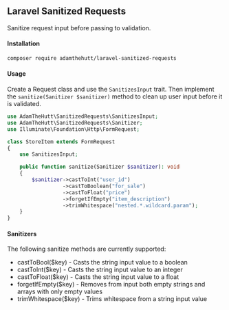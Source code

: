## Laravel Sanitized Requests
Sanitize request input before passing to validation.

#### Installation
```bash
composer require adamthehutt/laravel-sanitized-requests
```

#### Usage
Create a Request class and use the ```SanitizesInput``` trait. Then implement
the ```sanitize(Sanitizer $sanitizer)``` method to clean up user input before it is 
validated.

```php
use AdamTheHutt\SanitizedRequests\SanitizesInput;
use AdamTheHutt\SanitizedRequests\Sanitizer;
use Illuminate\Foundation\Http\FormRequest;

class StoreItem extends FormRequest
{
    use SanitizesInput;

    public function sanitize(Sanitizer $sanitizer): void
    {
        $sanitizer->castToInt("user_id")
                  ->castToBoolean("for_sale")
                  ->castToFloat("price")
                  ->forgetIfEmpty("item_description")
                  ->trimWhitespace("nested.*.wildcard.param");
    }
}
```

#### Sanitizers
The following sanitize methods are currently supported:
 * castToBool($key) - Casts the string input value to a boolean
 * castToInt($key) - Casts the string input value to an integer
 * castToFloat($key) - Casts the string input value to a float
 * forgetIfEmpty($key) - Removes from input both empty strings and arrays with 
 only empty values
 * trimWhitespace($key) - Trims whitespace from a string input value
